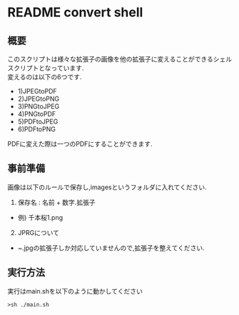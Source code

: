 # README convert shell

## 概要
このスクリプトは様々な拡張子の画像を他の拡張子に変えることができるシェルスクリプトとなっています.  
変えるのは以下の6つです.  
- 1)JPEGtoPDF
- 2)JPEGtoPNG
- 3)PNGtoJPEG
- 4)PNGtoPDF
- 5)PDFtoJPEG
- 6)PDFtoPNG

PDFに変えた際は一つのPDFにすることができます.


## 事前準備
画像は以下のルールで保存し,imagesというフォルダに入れてください.    
1. 保存名 : 名前 + 数字.拡張子  
  - 例) 千本桜1.png
2. JPRGについて
  - ~.jpgの拡張子しか対応していませんので,拡張子を整えてください.



## 実行方法
実行はmain.shを以下のように動かしてください

```zsh:ターミナル
>sh ./main.sh
```
